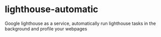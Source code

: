 # lighthouse-automatic
Google lighthouse as a service, automatically run lighthouse tasks in the background and profile your webpages
